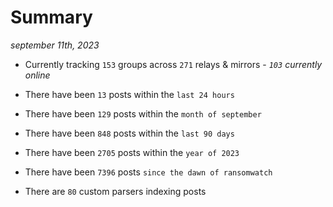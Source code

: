 
# Summary
_september 11th, 2023_

- Currently tracking `153` groups across `271` relays & mirrors - _`103` currently online_

- There have been `13` posts within the `last 24 hours`

- There have been `129` posts within the `month of september`

- There have been `848` posts within the `last 90 days`

- There have been `2705` posts within the `year of 2023`

- There have been `7396` posts `since the dawn of ransomwatch`

- There are `80` custom parsers indexing posts
